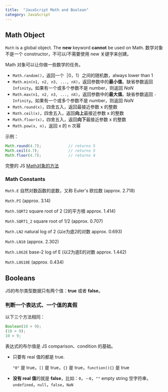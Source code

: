 ```yaml
---
title:  "JavaScript Math and Boolean"
category: JavaScript
---
```

## Math Object

`Math` is a global object. The **new** keyword **cannot** be used on Math. 数学对象不是一个 constructor，不可以/不需要使用 new 关键字来创建。

Math 对象可以让你做一些数学的任务。

+ `Math.random()`，返回一个［0，1）之间的随机数，always lower than 1
+ `Math.min(n1, n2, n3, ..., nX)`，返回参数中的**最小值**。缺省参数返回 `Infinity`。如果有一个或多个参数不是 number，则返回 _NaN_
+ `Math.max(n1, n2, n3, ..., nX)`，返回参数中的**最大值**。缺省参数返回 `-Infinity`。如果有一个或多个参数不是 number，则返回 _NaN_
+ `Math.round(x)`，四舍五入，返回最接近参数 x 的整数
+ `Math.ceil(x)`，四舍五入，返回**向上**最接近参数 x 的整数
+ `Math.floor(x)`，四舍五入，返回**向下**最接近参数 x 的整数
+ `Math.pow(x, n)`，返回 x 的 n 次幂

<!--more-->

示例：

```js
Math.round(4.7);            // returns 5
Math.ceil(4.7);             // returns 5
Math.floor(4.7);            // returns 4
```

完整的 JS [Math对象的方法](http://www.w3schools.com/jsref/jsref_obj_math.asp)

### Math Constants

`Math.E` 自然对数函数的底数，又称 Euler's 欧拉数 (approx. 2.718)

`Math.PI`  (approx. 3.14)

`Math.SQRT2` square root of 2 (2的平方根 approx. 1.414)

`Math.SQRT1_2` square root of 1/2 (approx. 0.707)

`Math.LN2` natural log of 2 (以e为底2的对数 approx. 0.693)

`Math.LN10` (approx. 2.302)

`Math.LOG2E` base-2 log of E (以2为底E的对数 approx. 1.442)

`Math.LOG10E` (approx. 0.434)

## Booleans

JS的布尔类型数据只有两个值：**true** 或者 **false**。

### 判断一个表达式、一个值的真假

以下三个方法相同：

```js
Boolean(10 > 9);
(10 > 9);
10 > 9;
```

表达式的布尔值是 JS comparison、condition 的基础。

+ 只要有 real 值的都是 true.

    `"0"` 是 true，`[]` 是 true，`{}` 是 true，`function(){}` 是 true

+ **没有 real 值**的就是 **false**，比如：`0`，`－0`，`""` empty string 空字符串，`undefined`，`null`，`false`，`NaN`
